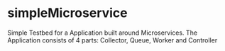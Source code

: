 # simpleMicroservice
Simple Testbed for a Application built around Microservices. The Application consists of 4 parts: Collector, Queue, Worker and Controller
